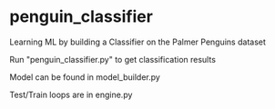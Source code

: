 # penguin_classifier
Learning ML by building a Classifier on the Palmer Penguins dataset

Run "penguin_classifier.py" to get classification results

Model can be found in model_builder.py

Test/Train loops are in engine.py


